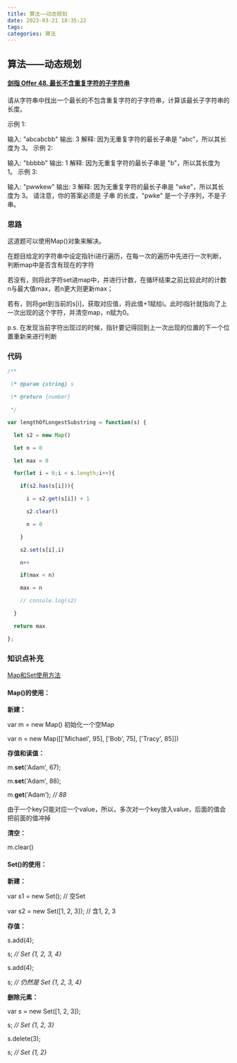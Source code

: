 ```yaml
---
title: 算法——动态规划
date: 2023-03-21 18:35:22
tags:
categories: 算法
---
```


## 算法——动态规划

#### [剑指 Offer 48. 最长不含重复字符的子字符串](https://leetcode.cn/problems/zui-chang-bu-han-zhong-fu-zi-fu-de-zi-zi-fu-chuan-lcof/)

请从字符串中找出一个最长的不包含重复字符的子字符串，计算该最长子字符串的长度。

示例 1:

输入: "abcabcbb"
输出: 3 
解释: 因为无重复字符的最长子串是 "abc"，所以其长度为 3。
示例 2:

输入: "bbbbb"
输出: 1
解释: 因为无重复字符的最长子串是 "b"，所以其长度为 1。
示例 3:

输入: "pwwkew"
输出: 3
解释: 因为无重复字符的最长子串是 "wke"，所以其长度为 3。
     请注意，你的答案必须是 子串 的长度，"pwke" 是一个子序列，不是子串。



### 思路

这道题可以使用Map()对象来解决。

在题目给定的字符串中设定指针i进行遍历，在每一次的遍历中先进行一次判断，判断map中是否含有现在的字符



若没有，则将此字符set进map中，并进行计数，在循环结束之前比较此时的计数n与最大值max，若n更大则更新max；

若有，则将get到当前的s[i]，获取对应值，将此值+1赋给i。此时i指针就指向了上一次出现的这个字符，并清空map，n赋为0。

p.s. 在发现当前字符出现过的时候，指针要记得回到上一次出现的位置的下一个位置重新来进行判断



### 代码

```js
/**

 \* @param {string} s

 \* @return {number}

 */

var lengthOfLongestSubstring = function(s) {

  let s2 = new Map()

  let n = 0

  let max = 0

  for(let i = 0;i < s.length;i++){

​    if(s2.has(s[i])){

​      i = s2.get(s[i]) + 1

​      s2.clear()

​      n = 0

​    }

​    s2.set(s[i],i)

​    n++

​    if(max < n)

​    max = n

​    // console.log(s2)

  }

  return max

};
```


### 知识点补充

[Map和Set使用方法](https://juejin.cn/post/6985033972531068942)

#### Map()的使用：

**新建：** 

var m = new Map()    初始化一个空Map

var n = new Map([['Michael', 95], ['Bob', 75], ['Tracy', 85]])

**存值和读值：**

m.**set**('Adam', 67); 

m.**set**('Adam', 88); 

m.**get**('Adam'); *// 88*

由于一个key只能对应一个value，所以，多次对一个key放入value，后面的值会把前面的值冲掉

**清空：**

m.clear()

#### Set()的使用：

**新建：**

var s1 = new Set(); // 空Set

var s2 = new Set([1, 2, 3]); // 含1, 2, 3

**存值：**

s.add(4);

 s; *// Set {1, 2, 3, 4}*

 s.add(4); 

s; *// 仍然是 Set {1, 2, 3, 4}*

**删除元素：**

var s = new Set([1, 2, 3]); 

s; *// Set {1, 2, 3}* 

s.delete(3);

s; *// Set {1, 2}*



